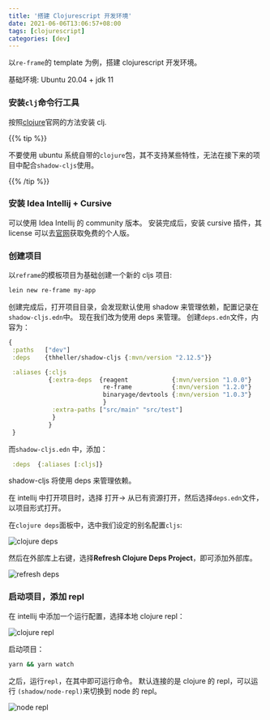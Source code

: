 ```yaml
---
title: '搭建 Clojurescript 开发环境'
date: 2021-06-06T13:06:57+08:00
tags: [clojurescript]
categories: [dev]
---
```


以`re-frame`的 template 为例，搭建 clojurescript 开发环境。

基础环境: Ubuntu 20.04 + jdk 11

### 安装`clj`命令行工具

按照[clojure](https://clojure.org/guides/getting_started)官网的方法安装 clj.

{{% tip %}}

不要使用 ubuntu 系统自带的`clojure`包，其不支持某些特性，无法在接下来的项目中配合`shadow-cljs`使用。

{{% /tip %}}

### 安装 Idea Intellij + Cursive

可以使用 Idea Intellij 的 community 版本。
安装完成后，安装 cursive 插件，其 license 可以去[官网](https://cursive-ide.com/)获取免费的个人版。

### 创建项目

以`reframe`的模板项目为基础创建一个新的 cljs 项目:

```bash
lein new re-frame my-app
```

创建完成后，打开项目目录，会发现默认使用 shadow 来管理依赖，配置记录在`shadow-cljs.edn`中。
现在我们改为使用 deps 来管理。
创建`deps.edn`文件，内容为：

```clojure
{
 :paths   ["dev"]
 :deps    {thheller/shadow-cljs {:mvn/version "2.12.5"}}

 :aliases {:cljs
           {:extra-deps  {reagent            {:mvn/version "1.0.0"}
                          re-frame           {:mvn/version "1.2.0"}
                          binaryage/devtools {:mvn/version "1.0.3"}
                          }
            :extra-paths ["src/main" "src/test"]
            }
           }
 }

```

而`shadow-cljs.edn` 中，添加：

```clojure
 :deps  {:aliases [:cljs]}
```

shadow-cljs 将使用 deps 来管理依赖。

在 intellij 中打开项目时，选择 打开-> 从已有资源打开，然后选择`deps.edn`文件，以项目形式打开。

在`clojure deps`面板中，选中我们设定的别名配置`cljs`:

![clojure deps](../assets/clojure_deps.png)

然后在外部库上右键，选择**Refresh Clojure Deps Project**，即可添加外部库。

![refresh deps](../assets/refresh_deps.png)

### 启动项目，添加 repl

在 intellij 中添加一个运行配置，选择本地 clojure repl：

![clojure repl](../assets/clojure_repl.png)

启动项目：

```bash
yarn && yarn watch
```

之后，运行`repl`，在其中即可运行命令。
默认连接的是 clojure 的 repl，可以运行 `(shadow/node-repl)`来切换到 node 的 repl。

![node repl](../assets/node_repl.png)
